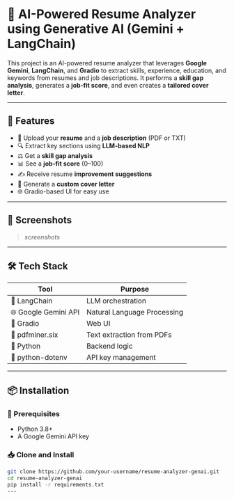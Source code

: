 # 🧠 AI-Powered Resume Analyzer using Generative AI (Gemini + LangChain)

This project is an AI-powered resume analyzer that leverages **Google Gemini**, **LangChain**, and **Gradio** to extract skills, experience, education, and keywords from resumes and job descriptions. It performs a **skill gap analysis**, generates a **job-fit score**, and even creates a **tailored cover letter**.

---

## 🚀 Features

- 📄 Upload your **resume** and a **job description** (PDF or TXT)
- 🔍 Extract key sections using **LLM-based NLP**
- ⚖️ Get a **skill gap analysis**
- 📊 See a **job-fit score** (0–100)
- ✍️ Receive resume **improvement suggestions**
- 💌 Generate a **custom cover letter**
- 🌐 Gradio-based UI for easy use

---

## 📸 Screenshots

> *screenshots*

---

## 🛠️ Tech Stack

| Tool | Purpose |
|------|---------|
| 🧠 LangChain | LLM orchestration |
| 🌐 Google Gemini API | Natural Language Processing |
| 🎨 Gradio | Web UI |
| 📄 pdfminer.six | Text extraction from PDFs |
| 🐍 Python | Backend logic |
| 🔐 python-dotenv | API key management |


---

## 📦 Installation

### 🔧 Prerequisites
- Python 3.8+
- A Google Gemini API key

### 📥 Clone and Install

```bash
git clone https://github.com/your-username/resume-analyzer-genai.git
cd resume-analyzer-genai
pip install -r requirements.txt
---


